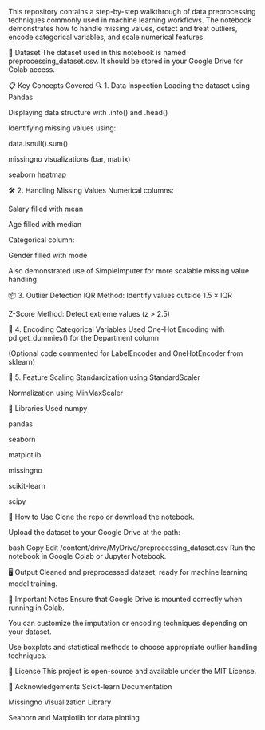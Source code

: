 This repository contains a step-by-step walkthrough of data preprocessing techniques commonly used in machine learning workflows. The notebook demonstrates how to handle missing values, detect and treat outliers, encode categorical variables, and scale numerical features.

📁 Dataset
The dataset used in this notebook is named preprocessing_dataset.csv. It should be stored in your Google Drive for Colab access.

📋 Key Concepts Covered
🔍 1. Data Inspection
Loading the dataset using Pandas

Displaying data structure with .info() and .head()

Identifying missing values using:

data.isnull().sum()

missingno visualizations (bar, matrix)

seaborn heatmap

🛠️ 2. Handling Missing Values
Numerical columns:

Salary filled with mean

Age filled with median

Categorical column:

Gender filled with mode

Also demonstrated use of SimpleImputer for more scalable missing value handling

📦 3. Outlier Detection
IQR Method: Identify values outside 1.5 × IQR

Z-Score Method: Detect extreme values (z > 2.5)

🔄 4. Encoding Categorical Variables
Used One-Hot Encoding with pd.get_dummies() for the Department column

(Optional code commented for LabelEncoder and OneHotEncoder from sklearn)

📏 5. Feature Scaling
Standardization using StandardScaler

Normalization using MinMaxScaler

🧪 Libraries Used
numpy

pandas

seaborn

matplotlib

missingno

scikit-learn

scipy

🚀 How to Use
Clone the repo or download the notebook.

Upload the dataset to your Google Drive at the path:

bash
Copy
Edit
/content/drive/MyDrive/preprocessing_dataset.csv
Run the notebook in Google Colab or Jupyter Notebook.

🖥️ Output
Cleaned and preprocessed dataset, ready for machine learning model training.

📌 Important Notes
Ensure that Google Drive is mounted correctly when running in Colab.

You can customize the imputation or encoding techniques depending on your dataset.

Use boxplots and statistical methods to choose appropriate outlier handling techniques.

📄 License
This project is open-source and available under the MIT License.

🙌 Acknowledgements
Scikit-learn Documentation

Missingno Visualization Library

Seaborn and Matplotlib for data plotting
